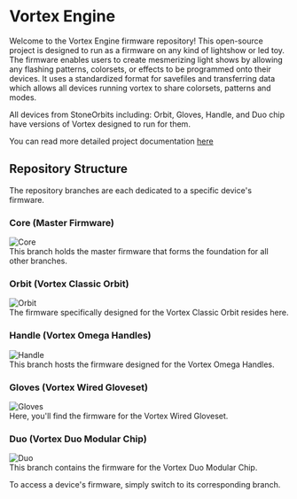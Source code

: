 # Vortex Engine

Welcome to the Vortex Engine firmware repository! This open-source project is designed to run as a firmware on any kind of lightshow or led toy.  The firmware enables users to create mesmerizing light shows by allowing any flashing patterns, colorsets, or effects to be programmed onto their devices. It uses a standardized format for savefiles and transferring data which allows all devices running vortex to share colorsets, patterns and modes.

All devices from StoneOrbits including: Orbit, Gloves, Handle, and Duo chip have versions of Vortex designed to run for them. 

You can read more detailed project documentation [here](https://stoneorbits.github.io/VortexEngine/)

## Repository Structure

The repository branches are each dedicated to a specific device's firmware. 

### Core (Master Firmware)
![Core](https://github.com/StoneOrbits/VortexEngine/actions/workflows/core_build.yml/badge.svg?branch=master)  
This branch holds the master firmware that forms the foundation for all other branches.

### Orbit (Vortex Classic Orbit)
![Orbit](https://github.com/StoneOrbits/VortexEngine/actions/workflows/orbit_build.yml/badge.svg?branch=orbit)  
The firmware specifically designed for the Vortex Classic Orbit resides here.

### Handle (Vortex Omega Handles)
![Handle](https://github.com/StoneOrbits/VortexEngine/actions/workflows/handle_build.yml/badge.svg?branch=handle)  
This branch hosts the firmware designed for the Vortex Omega Handles.

### Gloves (Vortex Wired Gloveset)
![Gloves](https://github.com/StoneOrbits/VortexEngine/actions/workflows/gloves_build.yml/badge.svg?branch=gloves)  
Here, you'll find the firmware for the Vortex Wired Gloveset.

### Duo (Vortex Duo Modular Chip)
![Duo](https://github.com/StoneOrbits/VortexEngine/actions/workflows/duo_build.yml/badge.svg?branch=duo)  
This branch contains the firmware for the Vortex Duo Modular Chip.

To access a device's firmware, simply switch to its corresponding branch.
